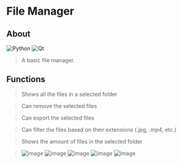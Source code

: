 # File Manager

## About
![Python](https://img.shields.io/badge/python-3670A0?style=for-the-badge&logo=python&logoColor=ffdd54) ![Qt](https://img.shields.io/badge/Qt-%23217346.svg?style=for-the-badge&logo=Qt&logoColor=white)
> A basic file manager.

## Functions
> Shows all the files in a selected folder

> Can remove the selected files

> Can export the selected files

> Can filter the files based on their extensions (.jpg, .mp4, etc.)

> Shows the amount of files in the selected folder

>![image](https://user-images.githubusercontent.com/98183878/193454033-a9108755-14f0-4a08-88ae-47998ea3c290.png)
>![image](https://user-images.githubusercontent.com/98183878/193454060-9b7fa70a-71c1-48bd-82f3-d78308257aa3.png)
>![image](https://user-images.githubusercontent.com/98183878/193454088-7812f3b5-3194-4a33-b2ad-a5ab9530e35c.png)
>![image](https://user-images.githubusercontent.com/98183878/193454078-73cff332-00b8-40ae-a72b-09ad1aac436f.png)
>![image](https://user-images.githubusercontent.com/98183878/193454098-00a51960-e43e-4343-b9bd-135f99036c20.png)
